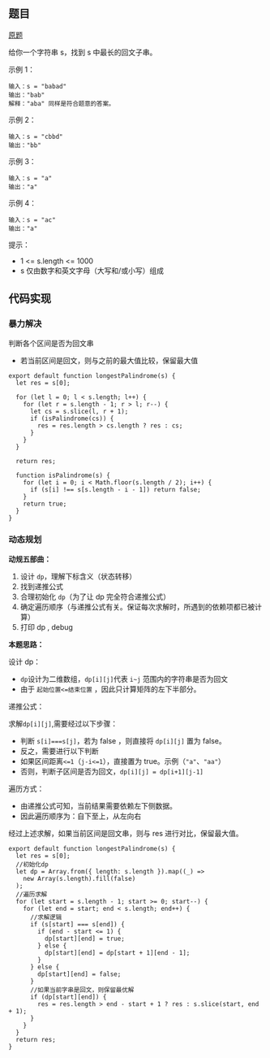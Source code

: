 ## 题目

[原题](https://leetcode-cn.com/problems/longest-palindromic-substring)

给你一个字符串 s，找到 s 中最长的回文子串。

 

示例 1：

```
输入：s = "babad"
输出："bab"
解释："aba" 同样是符合题意的答案。
```

示例 2：

```
输入：s = "cbbd"
输出："bb"
```

示例 3：

```
输入：s = "a"
输出："a"
```

示例 4：

```
输入：s = "ac"
输出："a"
```


提示：

* 1 <= s.length <= 1000
* s 仅由数字和英文字母（大写和/或小写）组成



## 代码实现

### 暴力解决

判断各个区间是否为回文串

* 若当前区间是回文，则与之前的最大值比较，保留最大值

```
export default function longestPalindrome(s) {
  let res = s[0];

  for (let l = 0; l < s.length; l++) {
    for (let r = s.length - 1; r > l; r--) {
      let cs = s.slice(l, r + 1);
      if (isPalindrome(cs)) {
        res = res.length > cs.length ? res : cs;
      }
    }
  }

  return res;

  function isPalindrome(s) {
    for (let i = 0; i < Math.floor(s.length / 2); i++) {
      if (s[i] !== s[s.length - i - 1]) return false;
    }
    return true;
  }
}
```

### 动态规划

**动规五部曲：**

1. 设计 `dp`，理解下标含义（状态转移）
2. 找到递推公式
3. 合理初始化 `dp`（为了让 dp 完全符合递推公式）
4. 确定遍历顺序（与递推公式有关。保证每次求解时，所遇到的依赖项都已被计算）
5. 打印 dp , debug

**本题思路：**

设计 dp：

* `dp`设计为二维数组，`dp[i][j]`代表 `i~j` 范围内的字符串是否为回文
* 由于 `起始位置<=结束位置` ，因此只计算矩阵的左下半部分。

递推公式：

 求解`dp[i][j]`,需要经过以下步骤：

* 判断 `s[i]===s[j]`，若为 false ，则直接将 `dp[i][j]` 置为 false。
* 反之，需要进行以下判断
* 如果区间距离`<=1`（`j-i<=1`），直接置为 true。示例（`"a"`、`"aa"`）
* 否则，判断子区间是否为回文，`dp[i][j] = dp[i+1][j-1]`

遍历方式：

* 由递推公式可知，当前结果需要依赖左下侧数据。
* 因此遍历顺序为：自下至上，从左向右

经过上述求解，如果当前区间是回文串，则与 res 进行对比，保留最大值。

```
export default function longestPalindrome(s) {
  let res = s[0];
  //初始化dp
  let dp = Array.from({ length: s.length }).map((_) =>
    new Array(s.length).fill(false)
  );
  //遍历求解
  for (let start = s.length - 1; start >= 0; start--) {
    for (let end = start; end < s.length; end++) {
      //求解逻辑
      if (s[start] === s[end]) {
        if (end - start <= 1) {
          dp[start][end] = true;
        } else {
          dp[start][end] = dp[start + 1][end - 1];
        }
      } else {
        dp[start][end] = false;
      }
      //如果当前字串是回文，则保留最优解
      if (dp[start][end]) {
        res = res.length > end - start + 1 ? res : s.slice(start, end + 1);
      }
    }
  }
  return res;
}
```

